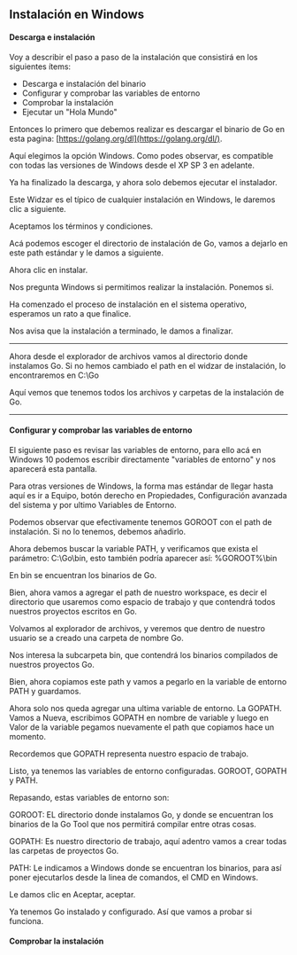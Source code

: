## Instalación en Windows

#### Descarga e instalación

Voy a describir el paso a paso de la instalación que consistirá en los siguientes ítems:

- Descarga e instalación del binario
- Configurar y comprobar las variables de entorno
- Comprobar la instalación
- Ejecutar un "Hola Mundo"

Entonces lo primero que debemos realizar es descargar el binario de Go en esta pagina: [https://golang.org/dl](https://golang.org/dl/).

Aquí elegimos la opción Windows. Como podes observar, es compatible con todas las versiones de Windows desde el XP SP 3 en adelante.

Ya ha finalizado la descarga, y ahora solo debemos ejecutar el instalador.

Este Widzar es el típico de cualquier instalación en Windows, le daremos clic a siguiente.

Aceptamos los términos y condiciones.

Acá podemos escoger el directorio de instalación de Go, vamos a dejarlo en este path estándar y le damos a siguiente.

Ahora clic en instalar.

Nos pregunta Windows si permitimos realizar la instalación. Ponemos si.

Ha comenzado el proceso de instalación en el sistema operativo, esperamos un rato a que finalice.

Nos avisa que la instalación a terminado, le damos a finalizar.

---

Ahora desde el explorador de archivos vamos al directorio donde instalamos Go. Si no hemos cambiado el path en el widzar de instalación, lo encontraremos en C:\Go

Aquí vemos que tenemos todos los archivos y carpetas de la instalación de Go.

---

#### Configurar y comprobar las variables de entorno

El siguiente paso es revisar las variables de entorno, para ello acá en Windows 10 podemos escribir directamente "variables de entorno" y nos aparecerá esta pantalla.

Para otras versiones de Windows, la forma mas estándar de llegar hasta aquí es ir a Equipo, botón derecho en Propiedades, Configuración avanzada del sistema y por ultimo Variables de Entorno.

Podemos observar que efectivamente tenemos GOROOT con el path de instalación. Si no lo tenemos, debemos añadirlo.

Ahora debemos buscar la variable PATH, y verificamos que exista el parámetro: C:\Go\bin, esto también podría aparecer así: %GOROOT%\bin

En bin se encuentran los binarios de Go.

Bien, ahora vamos a agregar el path de nuestro workspace, es decir el directorio que usaremos como espacio de trabajo y que contendrá todos nuestros proyectos escritos en Go.

Volvamos al explorador de archivos, y veremos que dentro de nuestro usuario se a creado una carpeta de nombre Go.

Nos interesa la subcarpeta bin, que contendrá los binarios compilados de nuestros proyectos Go.

Bien, ahora copiamos este path y vamos a pegarlo en la variable de entorno PATH y guardamos.

Ahora solo nos queda agregar una ultima variable de entorno. La GOPATH.
Vamos a Nueva, escribimos GOPATH en nombre de variable y luego en Valor de la variable pegamos nuevamente el path que copiamos hace un momento.

Recordemos que GOPATH representa nuestro espacio de trabajo.

Listo, ya tenemos las variables de entorno configuradas. GOROOT, GOPATH y PATH.

Repasando, estas variables de entorno son:

GOROOT: EL directorio donde instalamos Go, y donde se encuentran los binarios de la Go Tool que nos permitirá compilar entre otras cosas.

GOPATH: Es nuestro directorio de trabajo, aquí adentro vamos a crear todas las carpetas de proyectos Go.

PATH: Le indicamos a Windows donde se encuentran los binarios, para así poner ejecutarlos desde la linea de comandos, el CMD en Windows.

Le damos clic en Aceptar, aceptar.

Ya tenemos Go instalado y configurado. Así que vamos a probar si funciona.

#### Comprobar la instalación







